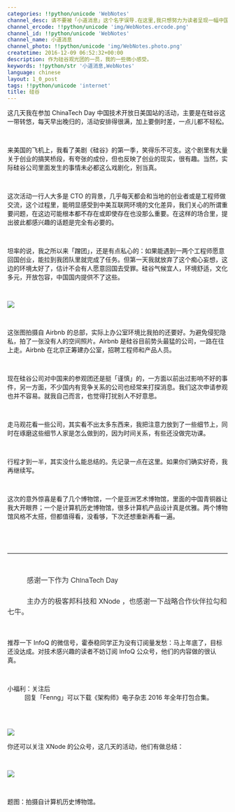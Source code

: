 ```yaml
---
categories: !!python/unicode 'WebNotes'
channel_desc: 请不要被「小道消息」这个名字误导.在这里,我只想努力为读者呈现一幅中国互联网的清明上河图.
channel_ercode: !!python/unicode 'img/WebNotes.ercode.png'
channel_id: !!python/unicode 'WebNotes'
channel_name: 小道消息
channel_photo: !!python/unicode 'img/WebNotes.photo.png'
createtime: 2016-12-09 06:52:32+00:00
description: 作为硅谷观光团的一员，我的一些微小感受。
keywords: !!python/str '小道消息,WebNotes'
language: chinese
layout: 1_0_post
tags: !!python/unicode 'internet'
title: 硅谷
---
```

<div class="rich_media_content" id="js_content">
<p>
         这几天我在参加 ChinaTech Day 中国技术开放日美国站的活动，主要是在硅谷这一带转悠，每天早出晚归的，活动安排得很满，加上要倒时差，一点儿都不轻松。
        </p>
<p>
<br/>
</p>
<p>
         来美国的飞机上，我看了美剧《硅谷》的第一季，笑得乐不可支。这个剧里有大量关于创业的搞笑桥段，有夸张的成份，但也反映了创业的现实，很有趣。当然，实际硅谷公司里面发生的事情未必都这么戏剧化，别当真。
        </p>
<p>
<br/>
</p>
<p>
         这次活动一行人大多是 CTO 的背景，几乎每天都会和当地的创业者或是工程师做交流，这个过程里，能明显感受到中美互联网环境的文化差异，我们关心的所谓重要问题，在这边可能根本都不存在或即使存在也没那么重要。在这样的场合里，提出彼此都感兴趣的话题是完全有必要的。
        </p>
<p>
<br/>
</p>
<p>
         坦率的说，我之所以来「蹭团」，还是有点私心的：如果能遇到一两个工程师愿意回国创业，能拉到我团队里就完成了任务。但第一天我就放弃了这个痴心妄想，这边的环境太好了，估计不会有人愿意回国去受罪。硅谷气候宜人，环境舒适，文化多元，开放包容，中国国内提供不了这些。
        </p>
<p>
<br/>
</p>
<p>
<img data-ratio="1" data-s="300,640" data-src="" data-type="jpeg" data-w="1280" src="{{ '/img/ow5rEn8QGlH3EWVCEKDz8JABy0jzpoU8ojfRWSnIEzogEyaQfEXhgZpmlqrNqzY1bNhb0YlPJbKzYEKfibEepJQ.jpeg' | prepend: site.img | replace: '//','/' }}"/>
<br/>
</p>
<p>
<br/>
</p>
<p>
         这张图拍摄自 Airbnb 的总部，实际上办公室环境比我拍的还要好。为避免侵犯隐私，拍了一张没有人的空间照片。Airbnb 是硅谷目前势头最猛的公司，一路在往上走。Airbnb 在北京正筹建办公室，招聘工程师和产品人员。
        </p>
<p>
<br/>
</p>
<p>
         现在硅谷公司对中国来的参观团还是挺「谨慎」的，一方面以前出过影响不好的事件，另一方面，不少国内有竞争关系的公司也经常来打探消息。我们这次申请参观也并不容易。就我自己而言，也觉得打扰别人不好意思。
        </p>
<p>
<br/>
</p>
<p>
         走马观花看一些公司，其实看不出太多东西来，我把注意力放到了一些细节上，同时在琢磨这些细节人家是怎么做到的，因为时间关系，有些还没做完功课。
        </p>
<p>
<br/>
</p>
<p>
         行程才到一半，其实没什么能总结的。先记录一点在这里。如果你们确实好奇，我再继续写。
        </p>
<p>
<br/>
</p>
<p>
         这次的意外惊喜是看了几个博物馆，一个是亚洲艺术博物馆，里面的中国青铜器让我大开眼界；一个是计算机历史博物馆，很多计算机产品设计真是优雅。两个博物馆风格不太搭，但都值得看，没看够，下次还想重新再看一遍。
        </p>
<p style="font-family: Lato, Helvetica, Arial, freesans, clean, sans-serif; border: 0px; font-size: 16px; margin-top: 1.5em; margin-bottom: 1.5em; outline: 0px; line-height: 1.5em; color: rgb(51, 51, 51); white-space: normal;">
<br/>
</p>
<hr style="font-family: Lato, Helvetica, Arial, freesans, clean, sans-serif; border-right-width: 0px; border-bottom-width: 0px; border-left-width: 0px; border-top-style: solid; border-top-color: rgb(234, 234, 234); height: 1px; margin-top: 1em; margin-bottom: 1em; color: rgb(51, 51, 51); font-size: 16px; white-space: normal;"/>
<p style="font-family: Lato, Helvetica, Arial, freesans, clean, sans-serif; border: 0px; font-size: 16px; margin-top: 1.5em; margin-bottom: 1.5em; outline: 0px; line-height: 1.5em; color: rgb(51, 51, 51); white-space: normal;">
<span style="white-space: pre-wrap; font-family: 'Helvetica Neue', Helvetica, 'Hiragino Sans GB', 'Microsoft YaHei', Arial, sans-serif;">
          感谢一下作为 ChinaTech Day
         </span>
<span style="white-space: pre-wrap; font-family: 'Helvetica Neue', Helvetica, 'Hiragino Sans GB', 'Microsoft YaHei', Arial, sans-serif;">
          主办方的极客邦科技和 XNode ，也感谢一下战略合作伙伴拉勾和七牛。
         </span>
<br/>
</p>
<p>
         推荐一下 InfoQ 的微信号，霍泰稳同学正为没有订阅量发愁：马上年底了，目标还没达成。对技术感兴趣的读者不妨订阅 InfoQ 公众号，他们的内容做的很认真。
         <br/>
</p>
<p>
<br/>
</p>
<p>
         小福利：关注后
         <span style="white-space: pre-wrap;">
          回复「Fenng」可以下载《架构师》电子杂志 2016 年全年打包合集。
         </span>
</p>
<p>
<br/>
</p>
<p>
<img data-ratio="1" data-s="300,640" data-src="" data-type="jpeg" data-w="430" src="{{ '/img/ow5rEn8QGlH3EWVCEKDz8JABy0jzpoU8RqY8nicicKoJkEAcRiaiaAg6lv5f0d61Ve7cOzv8lJib3oPhDbhKYdWaExQ.jpeg' | prepend: site.img | replace: '//','/' }}"/>
<br/>
</p>
<p>
         你还可以关注 XNode 的公众号，这几天的活动，他们有做总结：
        </p>
<p>
<br/>
</p>
<p>
<img data-ratio="1" data-s="300,640" data-src="" data-type="jpeg" data-w="430" src="{{ '/img/ow5rEn8QGlH3EWVCEKDz8JABy0jzpoU8IiaJiaEfZ2STxEF98zsWNYLlkyhtEjddNOQgtSpbRic5hs5RBib8owaa6w.jpeg' | prepend: site.img | replace: '//','/' }}"/>
<br/>
</p>
<p>
<br/>
</p>
<p>
         题图：拍摄自计算机历史博物馆。
        </p>
</div>
